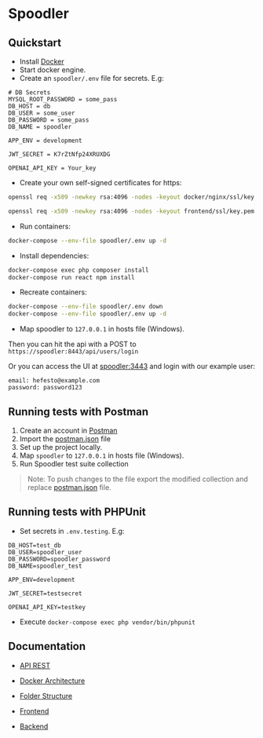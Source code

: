 # Spoodler

## Quickstart

- Install [Docker](https://www.docker.com/)
- Start docker engine.
- Create an `spoodler/.env` file for secrets. E.g:

```
# DB Secrets
MYSQL_ROOT_PASSWORD = some_pass
DB_HOST = db
DB_USER = some_user
DB_PASSWORD = some_pass
DB_NAME = spoodler

APP_ENV = development

JWT_SECRET = K7rZtNfp24XRUXDG

OPENAI_API_KEY = Your_key
```

- Create your own self-signed certificates for https:

```sh
openssl req -x509 -newkey rsa:4096 -nodes -keyout docker/nginx/ssl/key.pem -out docker/nginx/ssl/cert.pem -days 365 -config "C:\Program Files\Git\usr\ssl\openssl.cnf"

openssl req -x509 -newkey rsa:4096 -nodes -keyout frontend/ssl/key.pem -out frontend/ssl/cert.pem -days 365 -config "C:\Program Files\Git\usr\ssl\openssl.cnf"
```

- Run containers:

```sh
docker-compose --env-file spoodler/.env up -d
```

- Install dependencies:

```sh
docker-compose exec php composer install
docker-compose run react npm install
```

- Recreate containers:

```sh
docker-compose --env-file spoodler/.env down
docker-compose --env-file spoodler/.env up -d
```

- Map spoodler to `127.0.0.1` in hosts file (Windows).

Then you can hit the api with a POST to `https://spoodler:8443/api/users/login`

Or you can access the UI at [spoodler:3443](https://spoodler:3443) and login with our example user:

```
email: hefesto@example.com
password: password123
```

## Running tests with Postman

1. Create an account in [Postman](https://www.postman.com/)
2. Import the [postman.json](postman/postman.json) file
3. Set up the project locally.
4. Map `spoodler` to `127.0.0.1` in hosts file (Windows).
5. Run Spoodler test suite collection

> Note: To push changes to the file export the modified collection and replace [postman.json](postman/postman.json) file.

## Running tests with PHPUnit

- Set secrets in `.env.testing`. E.g:

```
DB_HOST=test_db
DB_USER=spoodler_user
DB_PASSWORD=spoodler_password
DB_NAME=spoodler_test

APP_ENV=development

JWT_SECRET=testsecret

OPENAI_API_KEY=testkey
```

- Execute `docker-compose exec php vendor/bin/phpunit`

## Documentation

- [API REST](docs/api_endpoints.md)

- [Docker Architecture](docs/docker_architecture.md)

- [Folder Structure](docs/folder_structure.md)

- [Frontend](docs/frontend_structure.md)

- [Backend](docs/backend_structure.md)
